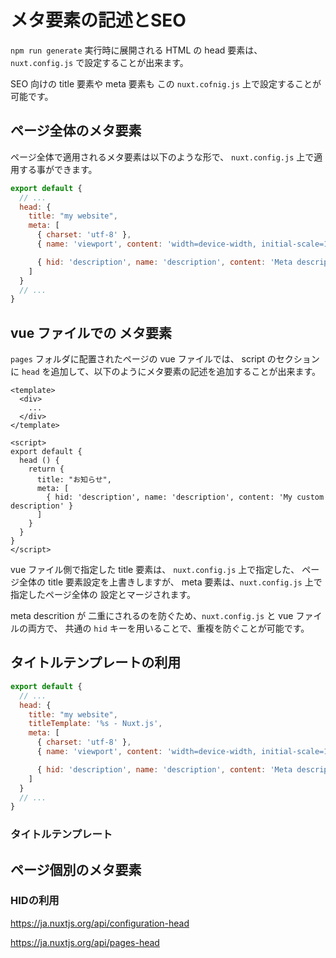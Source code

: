 # メタ要素の記述とSEO

`npm run generate` 実行時に展開される HTML の head 要素は、
`nuxt.config.js` で設定することが出来ます。

SEO 向けの title 要素や meta 要素も この `nuxt.cofnig.js` 上で設定することが可能です。

## ページ全体のメタ要素

ページ全体で適用されるメタ要素は以下のような形で、
`nuxt.config.js` 上で適用する事ができます。

```js
export default {
  // ...
  head: {
    title: "my website",
    meta: [
      { charset: 'utf-8' },
      { name: 'viewport', content: 'width=device-width, initial-scale=1' },

      { hid: 'description', name: 'description', content: 'Meta description' }
    ]
  }
  // ...
}
```

## vue ファイルでの メタ要素

`pages` フォルダに配置されたページの vue ファイルでは、
script のセクションに `head` を追加して、以下のようにメタ要素の記述を追加することが出来ます。

```vue
<template>
  <div>
    ...     
  </div>
</template>

<script>
export default {
  head () {
    return {
      title: "お知らせ",
      meta: [
        { hid: 'description', name: 'description', content: 'My custom description' }
      ]
    }
  }
}
</script>
```

vue ファイル側で指定した title 要素は、 `nuxt.config.js` 上で指定した、
ページ全体の title 要素設定を上書きしますが、
meta 要素は、`nuxt.config.js` 上で指定したページ全体の 設定とマージされます。

meta descrition が 二重にされるのを防ぐため、`nuxt.config.js` と vue ファイルの両方で、
共通の `hid` キーを用いることで、重複を防ぐことが可能です。

## タイトルテンプレートの利用

```js
export default {
  // ...
  head: {
    title: "my website",
    titleTemplate: '%s - Nuxt.js',
    meta: [
      { charset: 'utf-8' },
      { name: 'viewport', content: 'width=device-width, initial-scale=1' },

      { hid: 'description', name: 'description', content: 'Meta description' }
    ]
  }
  // ...
}
```

### タイトルテンプレート

## ページ個別のメタ要素

### HIDの利用


https://ja.nuxtjs.org/api/configuration-head

https://ja.nuxtjs.org/api/pages-head
